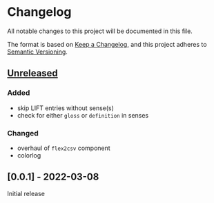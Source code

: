 # Changelog
All notable changes to this project will be documented in this file.

The format is based on [Keep a Changelog](https://keepachangelog.com/en/1.0.0/),
and this project adheres to [Semantic Versioning](https://semver.org/spec/v2.0.0.html).

## [Unreleased]

### Added
* skip LIFT entries without sense(s)
* check for either `gloss` or `definition` in senses

### Changed
* overhaul of `flex2csv` component
* colorlog

## [0.0.1] - 2022-03-08

Initial release

[Unreleased]: https://github.com/fmatter/cldflex/compare/0.0.1...HEAD
